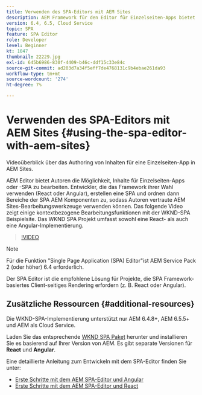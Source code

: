 ```yaml
---
title: Verwenden des SPA-Editors mit AEM Sites
description: AEM Framework für den Editor für Einzelseiten-Apps bietet Autoren die Möglichkeit, Inhalte für Einzelseiten-Apps oder -SPA zu bearbeiten. Entwickler, die React- oder Angular-Frameworks verwenden, erstellen eine SPA und ordnen dann Bereiche der SPA AEM Komponenten zu, sodass Autoren vertraute AEM Sites-Bearbeitungswerkzeuge verwenden können.
version: 6.4, 6.5, Cloud Service
topic: SPA
feature: SPA Editor
role: Developer
level: Beginner
kt: 1047
thumbnail: 22229.jpg
exl-id: 645b6986-830f-4409-b46c-ddf15c33e84c
source-git-commit: ad203d7a34f5eff7de4768131c9b4ebae261da93
workflow-type: tm+mt
source-wordcount: '274'
ht-degree: 7%

---
```


# Verwenden des SPA-Editors mit AEM Sites {#using-the-spa-editor-with-aem-sites}

Videoüberblick über das Authoring von Inhalten für eine Einzelseiten-App in AEM Sites.

AEM Editor bietet Autoren die Möglichkeit, Inhalte für Einzelseiten-Apps oder -SPA zu bearbeiten. Entwickler, die das Framework ihrer Wahl verwenden (React oder Angular), erstellen eine SPA und ordnen dann Bereiche der SPA AEM Komponenten zu, sodass Autoren vertraute AEM Sites-Bearbeitungswerkzeuge verwenden können. Das folgende Video zeigt einige kontextbezogene Bearbeitungsfunktionen mit der WKND-SPA Beispielsite. Das WKND SPA Projekt umfasst sowohl eine React- als auch eine Angular-Implementierung.

>[!VIDEO](https://video.tv.adobe.com/v/22229?quality=12&learn=on)

>[!NOTE]
>
> Für die Funktion &quot;Single Page Application (SPA) Editor&quot;ist AEM Service Pack 2 (oder höher) 6.4 erforderlich.
>
> Der SPA Editor ist die empfohlene Lösung für Projekte, die SPA Framework-basiertes Client-seitiges Rendering erfordern (z. B. React oder Angular).

## Zusätzliche Ressourcen {#additional-resources}

Die WKND-SPA-Implementierung unterstützt nur AEM 6.4.8+, AEM 6.5.5+ und AEM als Cloud Service.

Laden Sie das entsprechende [WKND SPA Paket](https://github.com/adobe/aem-guides-wknd-spa/releases) herunter und installieren Sie es basierend auf Ihrer Version von AEM. Es gibt separate Versionen für **React** und **Angular**.

Eine detaillierte Anleitung zum Entwickeln mit dem SPA-Editor finden Sie unter:

* [Erste Schritte mit dem AEM SPA-Editor und Angular](https://experienceleague.adobe.com/docs/experience-manager-learn/getting-started-with-aem-headless/spa-editor/angular/overview.html)
* [Erste Schritte mit dem AEM SPA-Editor und React](https://experienceleague.adobe.com/docs/experience-manager-learn/getting-started-with-aem-headless/spa-editor/react/overview.html)
